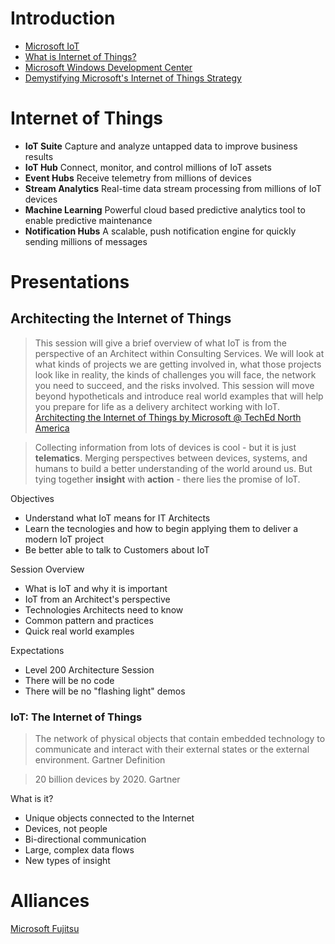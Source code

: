 # Introduction

- [Microsoft IoT](https://blogs.microsoft.com/iot/)
- [What is Internet of Things?](https://www.microsoft.com/en-us/server-cloud/internet-of-things/)
- [Microsoft Windows Development Center](https://developer.microsoft.com/en-us/windows/iot)
- [Demystifying Microsoft's Internet of Things Strategy](http://www.forbes.com/sites/janakirammsv/2015/10/20/demystifying-microsofts-internet-of-things-strategy/#5a1017313bd7)

# Internet of Things

- __IoT Suite__ Capture and analyze untapped data to improve business results
- __IoT Hub__ Connect, monitor, and control millions of IoT assets
- __Event Hubs__ Receive telemetry from millions of devices
- __Stream Analytics__ Real-time data stream processing from millions of IoT devices
- __Machine Learning__ Powerful cloud based predictive analytics tool to enable predictive maintenance
- __Notification Hubs__ A scalable, push notification engine for quickly sending millions of messages

# Presentations

## Architecting the Internet of Things

> This session will give a brief overview of what IoT is from the perspective of an Architect within Consulting Services. We will look at what kinds of projects we are getting involved in, what those projects look like in reality, the kinds of challenges you will face, the network you need to succeed, and the risks involved. This session will move beyond hypotheticals and introduce real world examples that will help you prepare for life as a delivery architect working with IoT. [Architecting the Internet of Things by Microsoft @ TechEd North America](https://www.youtube.com/watch?v=ZMHQu_X0Ijk)

> Collecting information from lots of devices is cool - but it is just __telematics__. Merging perspectives between devices, systems, and humans to build a better understanding of the world around us. But tying together __insight__ with __action__ - there lies the promise of IoT. 

Objectives

- Understand what IoT means for IT Architects
- Learn the tecnologies and how to begin applying  them to deliver a modern IoT project
- Be better able to talk to Customers about IoT

Session Overview

- What is IoT and why it is important
- IoT from an Architect's perspective
- Technologies Architects need to know
- Common pattern and practices
- Quick real world examples

Expectations

- Level 200 Architecture Session
- There will be no code
- There will be no "flashing light" demos

### IoT: The Internet of Things

> The network of physical objects that contain embedded technology to communicate  and interact with their external states or the external environment. Gartner Definition

> 20 billion devices by 2020. Gartner

What is it?

- Unique objects connected to the Internet
- Devices, not people
- Bi-directional communication
- Large, complex data flows
- New types of insight


# Alliances

[Microsoft Fujitsu](http://www.fujitsu.com/us/about/info-center/global-alliances/microsoft/)